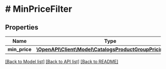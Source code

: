 # # MinPriceFilter

## Properties

Name | Type | Description | Notes
------------ | ------------- | ------------- | -------------
**min_price** | [**\OpenAPI\Client\Model\CatalogsProductGroupPricingCriteria**](.md) |  |

[[Back to Model list]](../../README.md#models) [[Back to API list]](../../README.md#endpoints) [[Back to README]](../../README.md)
